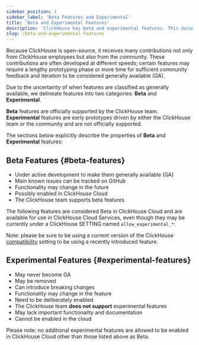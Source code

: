 ```yaml
---
sidebar_position: 1
sidebar_label: 'Beta Features and Experimental'
title: 'Beta and Experimental Features'
description: 'ClickHouse has beta and experimental features. This documentation page discusses definition.'
slug: /beta-and-experimental-features
---
```


Because ClickHouse is open-source, it receives many contributions not only from ClickHouse employees but also from the community. These contributions are often developed at different speeds; certain features may require a lengthy prototyping phase or more time for sufficient community feedback and iteration to be considered generally available (GA).

Due to the uncertainty of when features are classified as generally available, we delineate features into two categories: **Beta** and **Experimental**.

**Beta** features are officially supported by the ClickHouse team. **Experimental** features are early prototypes driven by either the ClickHouse team or the community and are not officially supported.

The sections below explicitly describe the properties of **Beta** and **Experimental** features:

## Beta Features {#beta-features}

- Under active development to make them generally available (GA)
- Main known issues can be tracked on GitHub
- Functionality may change in the future
- Possibly enabled in ClickHouse Cloud
- The ClickHouse team supports beta features

The following features are considered Beta in ClickHouse Cloud and are available for use in ClickHouse Cloud Services, even though they may be currently under a ClickHouse SETTING named ```allow_experimental_*```:

Note: please be sure to be using a current version of the ClickHouse [compatibility](/operations/settings/settings#compatibility) setting to be using a recently introduced feature.

## Experimental Features {#experimental-features}

- May never become GA
- May be removed
- Can introduce breaking changes
- Functionality may change in the feature
- Need to be deliberately enabled
- The ClickHouse team **does not support** experimental features
- May lack important functionality and documentation
- Cannot be enabled in the cloud

Please note: no additional experimental features are allowed to be enabled in ClickHouse Cloud other than those listed above as Beta.
